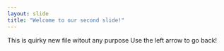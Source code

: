 ```yaml
---
layout: slide
title: "Welcome to our second slide!"
---
```

This is quirky new file witout any purpose 
Use the left arrow to go back!
